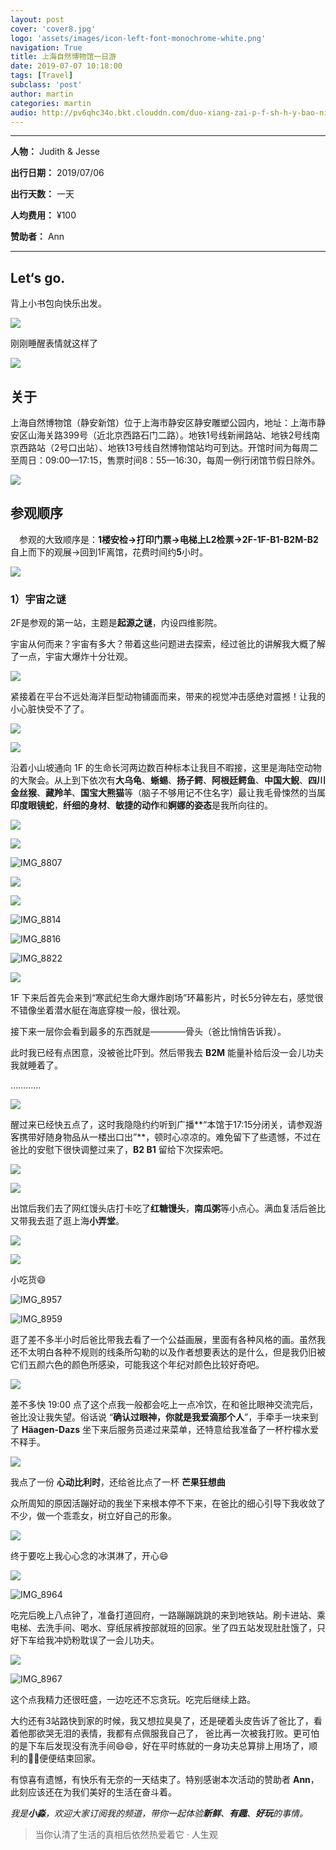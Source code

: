 ```yaml
---
layout: post
cover: 'cover8.jpg'
logo: 'assets/images/icon-left-font-monochrome-white.png'
navigation: True
title: 上海自然博物馆一日游
date: 2019-07-07 10:18:00
tags: [Travel]
subclass: 'post'
author: martin
categories: martin
audio: http://pv6qhc34o.bkt.clouddn.com/duo-xiang-zai-p-f-sh-h-y-bao-ni-cut.mp3 #yueding.mp3
---
```


************

**人物：** Judith & Jesse

**出行日期：** 2019/07/06

**出行天数：** 一天

**人均费用：** ¥100

**赞助者：** Ann

************

## Let‘s go.

  背上小书包向快乐出发。

![](http://pv6qhc34o.bkt.clouddn.com/006tNc79ly1g4sg5hkrvyj30u0140qv6.jpg)

刚刚睡醒表情就这样了

![](http://pv6qhc34o.bkt.clouddn.com/006tNc79ly1g4sg96hxccj30u01407wh.jpg)

## 关于

上海自然博物馆（静安新馆）位于上海市静安区静安雕塑公园内，地址：上海市静安区山海关路399号（近北京西路石门二路）。地铁1号线新闸路站、地铁2号线南京西路站（2号口出站）、地铁13号线自然博物馆站均可到达。开馆时间为每周二至周日：09:00—17:15，售票时间8：55—16:30，每周一例行闭馆节假日除外。

![](http://pv6qhc34o.bkt.clouddn.com/006tNc79ly1g4sgdjtznbj30u01404qc.jpg)



## 参观顺序

　参观的大致顺序是：**1楼安检→打印门票→电梯上L2检票→2F-1F-B1-B2M-B2** 自上而下的观展→回到1F离馆，花费时间约**5**小时。

![](http://pv6qhc34o.bkt.clouddn.com/006tNc79ly1g4sgardd0vj30g40o576s.jpg)

### 1）宇宙之谜

2F是参观的第一站，主题是**起源之谜**，内设四维影院。

宇宙从何而来？宇宙有多大？带着这些问题进去探索，经过爸比的讲解我大概了解了一点，宇宙大爆炸十分壮观。

![](http://pv6qhc34o.bkt.clouddn.com/006tNc79ly1g4sgbdgo0ij31400u0b29.jpg)

紧接着在平台不远处海洋巨型动物铺面而来，带来的视觉冲击感绝对震撼！让我的小心脏快受不了了。

![](http://pv6qhc34o.bkt.clouddn.com/006tNc79ly1g4sgdbpzt2j30u01407lp.jpg)

![](http://pv6qhc34o.bkt.clouddn.com/006tNc79ly1g4sgbod7nuj31400u0e81.jpg)

沿着小山坡通向 1F 的生命长河两边数百种标本让我目不暇接，这里是海陆空动物的大聚会。从上到下依次有**大乌龟**、**蜥蜴**、**扬子鳄**、**阿根廷鳄鱼**、**中国大鲵**、**四川金丝猴**、**藏羚羊**、**国宝大熊猫**等（脑子不够用记不住名字）最让我毛骨悚然的当属**印度眼镜蛇**，**纤细的身材**、**敏捷的动作**和**婀娜的姿态**是我所向往的。

![](http://pv6qhc34o.bkt.clouddn.com/006tNc79ly1g4sgc3ue79j31400u0e81.jpg)

![](http://pv6qhc34o.bkt.clouddn.com/006tNc79ly1g4sgffqixbj30u01407wh.jpg)

![IMG_8807](http://pv6qhc34o.bkt.clouddn.com/006tNc79ly1g4sge7f9lgj30u0140npd.jpg)

![](http://pv6qhc34o.bkt.clouddn.com/006tNc79ly1g4sgfx8p87j31400u0b29.jpg)

![](http://pv6qhc34o.bkt.clouddn.com/006tNc79gy1g4sgh0cyx0j31400u04qp.jpg)

![IMG_8814](http://pv6qhc34o.bkt.clouddn.com/006tNc79gy1g4sgh4enbpj31400u07wh.jpg)

![IMG_8816](http://pv6qhc34o.bkt.clouddn.com/006tNc79gy1g4sgh7zxc3j31400u0hdt.jpg)

![IMG_8822](http://pv6qhc34o.bkt.clouddn.com/006tNc79gy1g4sggqqpdpj30u01404qu.jpg)

![](http://pv6qhc34o.bkt.clouddn.com/006tNc79gy1g4sgi24wlrj31400u0hdu.jpg)

1F 下来后首先会来到“寒武纪生命大爆炸剧场”环幕影片，时长5分钟左右，感觉很不错像坐着潜水艇在海底穿梭一般，很壮观。

接下来一层你会看到最多的东西就是————骨头（爸比悄悄告诉我）。

此时我已经有点困意，没被爸比吓到。然后带我去 **B2M** 能量补给后没一会儿功夫我就睡着了。

…………

![](http://pv6qhc34o.bkt.clouddn.com/006tNc79gy1g4sglsq668j30u01407wh.jpg)

醒过来已经快五点了，这时我隐隐约约听到广播**“本馆于17:15分闭关，请参观游客携带好随身物品从一楼出口出”**，顿时心凉凉的。难免留下了些遗憾，不过在爸比的安慰下很快调整过来了，**B2 B1** 留给下次探索吧。  

![](http://pv6qhc34o.bkt.clouddn.com/006tNc79gy1g4sgjflsd8j30u01401ky.jpg)

![](http://pv6qhc34o.bkt.clouddn.com/006tNc79gy1g4sgm0f6ylj30fr0frwh5.jpg)

出馆后我们去了网红馒头店打卡吃了**红糖馒头**，**南瓜粥**等小点心。满血复活后爸比又带我去逛了逛上海**小弄堂**。

![](http://pv6qhc34o.bkt.clouddn.com/006tNc79gy1g4sgnt0mfpj31400u0npd.jpg)

![](http://pv6qhc34o.bkt.clouddn.com/006tNc79gy1g4sixveujoj31400u0x6p.jpg)

小吃货😄

![IMG_8957](http://pv6qhc34o.bkt.clouddn.com/006tNc79gy1g4sixytj3dj31400u0hdt.jpg)

![IMG_8959](http://pv6qhc34o.bkt.clouddn.com/006tNc79gy1g4sgn0ss20j31400u0npd.jpg)

逛了差不多半小时后爸比带我去看了一个公益画展，里面有各种风格的画。虽然我还不太明白各种不规则的线条所勾勒的以及作者想要表达的是什么，但是我仍旧被它们五颜六色的颜色所感染，可能我这个年纪对颜色比较好奇吧。

![](http://pv6qhc34o.bkt.clouddn.com/006tNc79gy1g4sh9z113pj31400u0b29.jpg)

差不多快 19:00 点了这个点我一般都会吃上一点冷饮，在和爸比眼神交流完后，爸比没让我失望。俗话说 “**确认过眼神，你就是我爱滴那个人**”，手牵手一块来到了 **Häagen-Dazs** 坐下来后服务员递过来菜单，还特意给我准备了一杯柠檬水爱不释手。

![](http://pv6qhc34o.bkt.clouddn.com/006tNc79gy1g4si10vaj6j30u01401kx.jpg)

我点了一份 **心动比利时**，还给爸比点了一杯 **芒果狂想曲**

众所周知的原因活蹦好动的我坐下来根本停不下来，在爸比的细心引导下我收敛了不少，做一个乖乖女，树立好自己的形象。

![](http://pv6qhc34o.bkt.clouddn.com/006tNc79gy1g4shu8d2stj30u0140b2a.jpg)

终于要吃上我心心念的冰淇淋了，开心😄

![](http://pv6qhc34o.bkt.clouddn.com/006tNc79gy1g4si40vojcj30u01407wi.jpg)

![IMG_8964](http://pv6qhc34o.bkt.clouddn.com/006tNc79gy1g4si3wlxzwj30u0140b2a.jpg)

吃完后晚上八点钟了，准备打道回府，一路蹦蹦跳跳的来到地铁站。刷卡进站、乘电梯、去洗手间、喝水、穿纸尿裤按部就班的回家。坐了四五站发现肚肚饿了，只好下车给我冲奶粉耽误了一会儿功夫。

![](http://pv6qhc34o.bkt.clouddn.com/006tNc79gy1g4sib4vtl2j30u0140x6p.jpg)

![IMG_8967](http://pv6qhc34o.bkt.clouddn.com/006tNc79gy1g4sib1c8qmj30u01401ky.jpg)

这个点我精力还很旺盛，一边吃还不忘贪玩。吃完后继续上路。

大约还有3站路快到家的时候，我又想拉臭臭了，还是硬着头皮告诉了爸比了，看着他那欲哭无泪的表情，我都有点佩服我自己了， 爸比再一次被我打败。更可怕的是下车后发现没有洗手间😄😄，好在平时练就的一身功夫总算排上用场了，顺利的💩💩便便结束回家。

有惊喜有遗憾，有快乐有无奈的一天结束了。特别感谢本次活动的赞助者 **Ann**，此刻应该还在为我们美好的生活在奋斗着。

*我是**小淼**，欢迎大家订阅我的频道，带你一起体验**新鲜**、**有趣**、**好玩**的事情。*

> 当你认清了生活的真相后依然热爱着它 · 人生观







